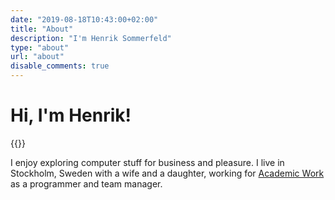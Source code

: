 ```yaml
---
date: "2019-08-18T10:43:00+02:00"
title: "About"
description: "I'm Henrik Sommerfeld"
type: "about"
url: "about"
disable_comments: true
---
```


# Hi, I'm Henrik!

{{<post-image image="henrik-1.jpg" width="400" alt="Bald guy smiling" />}}

I enjoy exploring computer stuff for business and pleasure. I live in Stockholm, Sweden with a wife and a daughter, working for [Academic Work][1] as a programmer and team manager.


[1]: https://www.aw.com/
[2]: /there-are-only-temporary-solutions/
[3]: /how-i-tackled-parental-leave-boredom-with-code/
